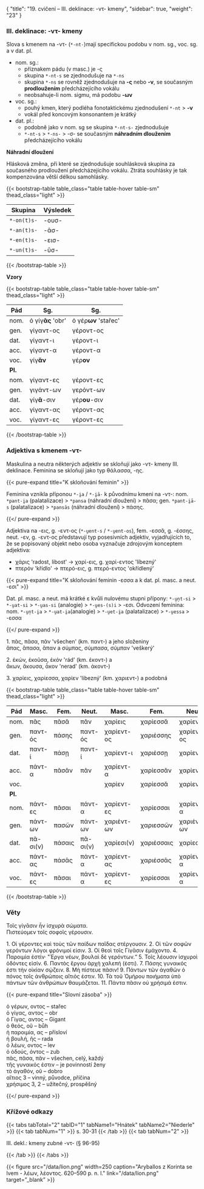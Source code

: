 {
"title": "19. cvičení – III. deklinace: -ντ- kmeny",
    "sidebar": true,
    "weight": "23"
}

### III. deklinace: -ντ- kmeny

Slova s kmenem na  -ντ- (`*-nt-`)mají specifickou podobu v nom. sg., voc. sg. a v dat. pl. 

- nom. sg.:
  - příznakem pádu (v masc.) je -ς
  - skupina `*-nt-s` se zjednodušuje na `*-ns`
  - skupina `*-ns` se rovněž zjednodušuje na **-ς** nebo **-ν**, se současným **prodloužením** předcházejícího vokálu
  - neobsahuje-li nom. sigmu, má podobu **-ων** 
- voc. sg.:
  - pouhý kmen, který podléha fonotaktickému zjednodušení `*-nt` > **-ν**
  - vokál před koncovým konsonantem je krátký 
- dat. pl.:
  - podobně jako v nom. sg se skupina `*-nt-s-` zjednodušuje
  - `*-nt-s` > `*-ns-` > -σ- se současným **náhradním dloužením** předcházejícího vokálu

**Náhradní dloužení**

Hlásková změna, při které se zjednodušuje souhlásková skupina za současného prodloužení předcházejícího vokálu. Ztráta souhlásky je tak kompenzována větší délkou samohlásky. 

{{< bootstrap-table table_class="table table-hover table-sm" thead_class="light" >}}

| Skupina     | Výsledek |
| ----------- | -------- |
| `*-on(t)s-` | -ουσ-    |
| `*-an(t)s-` | -ᾱσ-     |
| `*-en(t)s-` | -εισ-    |
| `*-un(t)s-` | -ῡσ-     |

{{< /bootstrap-table >}}

**Vzory**

{{< bootstrap-table table_class="table table-hover table-sm" thead_class="light" >}}

| Pád     | Sg.               | Sg.                  |
| ------- | ----------------- | -------------------- |
| nom.    | ὁ γίγ**ᾱς** 'obr' | ὁ γέρ**ων** 'stařec' |
| gen.    | γίγαντ-ος         | γέροντ-ος            |
| dat.    | γίγαντ-ι          | γέροντ-ι             |
| acc.    | γίγαντ-α          | γέροντ-α             |
| voc.    | γίγ**ᾰν**         | γέρ**ον**            |
| **Pl.** |                   |                      |
| nom.    | γίγαντ-ες         | γέροντ-ες            |
| gen.    | γιγάντ-ων         | γερόντ-ων            |
| dat.    | γίγ**ᾱ**-σιν      | γέρ**ου**-σιν        |
| acc.    | γίγαντ-ας         | γέροντ-ας            |
| voc.    | γίγαντ-ες         | γέροντ-ες            |

{{< /bootstrap-table >}}

### Adjektiva s kmenem -ντ-

Maskulina a neutra některých adjektiv se skloňují jako -ντ- kmeny III. deklinace. Feminina se skloňují jako typ θάλασσα, -ης. 

{{< pure-expand title="K skloňování feminin" >}}      

Feminina vznikla příponou `*-i̯a` / `*-i̯ā-` k původnímu kmeni na -ντ-: nom. `*pant-i̯a` (palatalizace) > `*pansa` (náhradní dloužení) > πᾶσα; gen. `*pant-i̯ā-s` (palatalizace) > `*pansās` (náhradní dloužení) > πάσης.

{{</ pure-expand >}}

Adjektiva na -εις, g. -εντ-ος (`*-u̯ent-s` / `*-u̯ent-os`), fem. -εσσᾰ, g. -έσσης, neut. -εν, g. -εντ-ος  představují typ posesivních adjektiv, vyjadřujících to, že se popisovaný objekt nebo osoba vyznačuje zdrojovým konceptem adjektiva:

- χάρις 'radost, libost' → χαρί-εις, g. χαρί-εντος 'líbezný'
- πτερόν 'křídlo' → πτερό-εις, g. πτερό-εντος 'okřídlený'

{{< pure-expand title="K skloňování feminin -εσσα a k dat. pl. masc. a neut. -εσι" >}}      

Dat. pl. masc. a neut. má krátké ε kvůli nulovému stupni přípony: `*-u̯n̩t-si` > `*-u̯at-si` > `*-u̯as-si` (analogie) > `*-u̯es-(s)i` > -εσι. Odvození feminina: nom. `*-u̯n̩t-i̯a` > `*-u̯at-i̯a`(analogie) > `*-u̯et-i̯a` (palatalizace) > `*-u̯essa` > -εσσα 

{{</ pure-expand >}} 

1\. πᾶς, πᾶσα, πᾶν 'všechen' (km. παντ-) a jeho složeniny  
ἅπας, ἅπασα, ἅπαν a σύμπας, σύμπασα, σύμπαν 'veškerý'

2\. ἑκών, ἑκοῦσα, ἑκόν 'rád' (km. ἑκοντ-) a  
ἄκων, ἄκουσα, ἆκον 'nerad' (km. ἀκοντ-)

3\. χαρίεις, χαρίεσσα, χαρίεν 'libezný' (km. χαριεντ-) a podobná

{{< bootstrap-table table_class="table table-hover table-sm" thead_class="light" >}}

| Pád     | Masc.    | Fem.   | Neut.    | Masc.      | Fem.       | Neut.      |
| ------- | -------- | ------ | -------- | ---------- | ---------- | ---------- |
| nom.    | πᾶς      | πᾶσᾰ   | πᾶν      | χαρίεις    | χαρίεσσᾰ   | χαρίεν     |
| gen.    | παντ-ός  | πάσης  | παντ-ός  | χαρίεντ-ος | χαριέσσης  | χαρίεντ-ος |
| dat.    | παντ-ί   | πάσῃ   | παντ-ί   | χαρίεντ-ι  | χαριέσσῃ   | χαρίεντ-ι  |
| acc.    | πάντ-α   | πᾶσᾰν  | πᾶν      | χαρίεντ-α  | χαρίεσσᾰν  | χαρίεν     |
| voc.    |          |        |          | χαρίεν     | χαρίεσσᾰ   | χαρίεν     |
| **Pl.** |          |        |          |            |            |            |
| nom.    | πάντ-ες  | πᾶσαι  | πάντ-α   | χαρίεντ-ες | χαρίεσσαι  | χαρίεντ-α  |
| gen.    | πάντ-ων  | πασῶν  | πάντ-ων  | χαριέντ-ων | χαριεσσῶν  | χαριέντ-ων |
| dat.    | πᾶ-σι(ν) | πάσαις | πᾶ-σι(ν) | χαρίεσι(ν) | χαριέσσαις | χαρίεσι(ν) |
| acc.    | πάντ-ας  | πάσᾱς  | πάντ-α   | χαρίεντ-ας | χαριέσσᾱς  | χαρίεντ-α  |
| voc.    | πάντ-ες  | πᾶσαι  | πάντ-α   | χαρίεντ-ες | χαρίεσσαι  | χαρίεντ-α  |

{{< /bootstrap-table >}}

### Věty

Τοῖς γίγᾱσιν ἦν ἰσχυρὰ σώματα.  
Πιστεύομεν τοῖς σοφοῖς γέρουσιν.

1\. Οἱ γέροντες καὶ τοὺς τῶν παίδων παῖδας στέργουσιν. 2. Οἱ τῶν σοφῶν γερόντων λόγοι φρόνιμοί εἰσιν. 3. Οἱ θεοὶ τοῖς Γίγᾱσιν ἐμάχοντο. 4. Παροιμία ἐστίν· "Ἐργα νέων, βουλαὶ δὲ γερόντων.“ 5. Τοῖς λέουσιν ἰσχυροὶ ὀδόντες εἰσίν. 6. Παντὸς ἔργου ἀρχὴ χαλεπή (ἐστι). 7. Πάσης γυναικός ἐστι τὴν οἰκίαν σῴζειν. 8. Μὴ πίστευε πᾶσιν! 9. Πάντων τῶν ἀγαθῶν ὁ πόνος τοῖς ἀνθρώποις αἴτιός ἐστιν. 10. Τὰ τοῦ Ὁμήρου ποιήματα ὑπὸ πάντων τῶν ἀνθρώπων θαυμάζεται. 11. Πάντα πᾶσιν
οὐ χρήσιμά ἐστιν.

{{< pure-expand title="Slovní zásoba" >}}      

ὁ γέρων, οντος – stařec   
ὁ γίγας, αντος – obr  
ὁ Γίγας, αντος – Gigant   
ὁ θεός, οῦ – bůh  
ἡ παροιμία, ας – přísloví  
ἡ βουλή, ῆς – rada  
ὁ λέων, οντος – lev  
ὁ ὀδούς, όντος – zub  
πᾶς, πᾶσα, πᾶν – všechen, celý, každý   
τῆς γυναικός ἐστιν – je povinností ženy   
τὸ ἀγαθόν, οῦ – dobro  
αἴτιος 3 – vinný, původce, příčina   
χρήσιμος 3, 2 – užitečný, prospěšný   

{{</ pure-expand >}}

### Křížové odkazy

{{< tabs tabTotal="2" tabID="1" tabName1="Hnátek" tabName2="Niederle" >}}
{{< tab tabNum="1" >}}
s. 30-31
{{< /tab >}}
{{< tab tabNum="2" >}}

III. dekl.: kmeny zubné -ντ- (§ 96-95) 

{{< /tab >}}
{{< /tabs >}}

{{< figure src="/data/lion.png" width=250 caption="Aryballos z Korinta se lvem - λέων, λέοντος. 620–590 p. n. l." link="/data/lion.png" target=”_blank” >}}